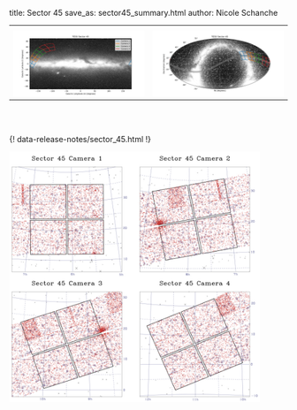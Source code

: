 title: Sector 45
save_as: sector45_summary.html
author: Nicole Schanche


<table>
  <tr>
    <th colspan="2" ></th>
  </tr>
  <tr>
    <td width="50%" style = "text-align: center;">
          <img class="img-responsive" style="max-width:100%;" src="images/sector-plots/tess_galactic_sector_045.png"> 
    </td>
    <td width="50%" style = "text-align: center;">
          <img class="img-responsive" style="max-width:100%;" src="images/sector-plots/tess_icrs_sector_045.png">
    </td>
  </tr>
</table>
<br></br>





{! data-release-notes/sector_45.html !}

<img class="img-responsive" style="max-width:90%;" src="images/sector-plots/sector-plots.045.jpeg">